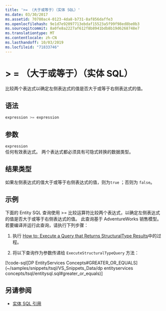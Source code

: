 ```yaml
---
title: '>= （大于或等于）（实体 SQL）'
ms.date: 03/30/2017
ms.assetid: 70780ac4-0123-4da8-b731-8af856daffe3
ms.openlocfilehash: 9e1d7e92097713ebdaf15523a5f99f98ed8be0b3
ms.sourcegitcommit: 8a0fe8a2227af612f8b8941bdb8b19d6268748e7
ms.translationtype: MT
ms.contentlocale: zh-CN
ms.lasthandoff: 10/03/2019
ms.locfileid: "71833746"
---
```

# <a name="-greater-than-or-equal-to-entity-sql"></a>> = （大于或等于）（实体 SQL）
比较两个表达式以确定左侧表达式的值是否大于或等于右侧表达式的值。  
  
## <a name="syntax"></a>语法  
  
```sql  
expression >= expression  
```  
  
## <a name="arguments"></a>参数  
 `expression`  
 任何有效表达式。 两个表达式都必须具有可隐式转换的数据类型。  
  
## <a name="result-types"></a>结果类型  
 如果左侧表达式的值大于或等于右侧表达式的值，则为`true` ；否则为 `false`。  
  
## <a name="example"></a>示例  
 下面的 Entity SQL 查询使用 >= 比较运算符比较两个表达式，以确定左侧表达式的值是否大于或等于右侧表达式的值。 此查询基于 AdventureWorks 销售模型。 若要编译并运行此查询，请执行下列步骤：  
  
1. 执行 [How to: Execute a Query that Returns StructuralType Results](../how-to-execute-a-query-that-returns-structuraltype-results.md)中的过程。  
  
2. 将以下查询作为参数传递给 `ExecuteStructuralTypeQuery` 方法：  
  
 [!code-sql[DP EntityServices Concepts#GREATER_OR_EQUALS](~/samples/snippets/tsql/VS_Snippets_Data/dp entityservices concepts/tsql/entitysql.sql#greater_or_equals)]  
  
## <a name="see-also"></a>另请参阅

- [实体 SQL 引用](entity-sql-reference.md)
